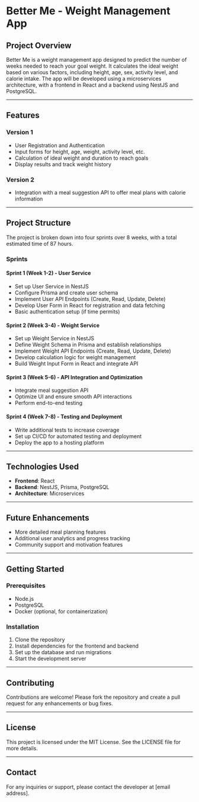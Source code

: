 
# Better Me - Weight Management App

## Project Overview
Better Me is a weight management app designed to predict the number of weeks needed to reach your goal weight. It calculates the ideal weight based on various factors, including height, age, sex, activity level, and calorie intake. The app will be developed using a microservices architecture, with a frontend in React and a backend using NestJS and PostgreSQL.

---

## Features
### Version 1
- User Registration and Authentication
- Input forms for height, age, weight, activity level, etc.
- Calculation of ideal weight and duration to reach goals
- Display results and track weight history

### Version 2
- Integration with a meal suggestion API to offer meal plans with calorie information

---

## Project Structure
The project is broken down into four sprints over 8 weeks, with a total estimated time of 87 hours.

### Sprints
#### Sprint 1 (Week 1-2) - User Service
- Set up User Service in NestJS
- Configure Prisma and create user schema
- Implement User API Endpoints (Create, Read, Update, Delete)
- Develop User Form in React for registration and data fetching
- Basic authentication setup (if time permits)

#### Sprint 2 (Week 3-4) - Weight Service
- Set up Weight Service in NestJS
- Define Weight Schema in Prisma and establish relationships
- Implement Weight API Endpoints (Create, Read, Update, Delete)
- Develop calculation logic for weight management
- Build Weight Input Form in React and integrate API

#### Sprint 3 (Week 5-6) - API Integration and Optimization
- Integrate meal suggestion API
- Optimize UI and ensure smooth API interactions
- Perform end-to-end testing

#### Sprint 4 (Week 7-8) - Testing and Deployment
- Write additional tests to increase coverage
- Set up CI/CD for automated testing and deployment
- Deploy the app to a hosting platform

---

## Technologies Used
- **Frontend**: React
- **Backend**: NestJS, Prisma, PostgreSQL
- **Architecture**: Microservices

---

## Future Enhancements
- More detailed meal planning features
- Additional user analytics and progress tracking
- Community support and motivation features

---

## Getting Started
### Prerequisites
- Node.js
- PostgreSQL
- Docker (optional, for containerization)

### Installation
1. Clone the repository
2. Install dependencies for the frontend and backend
3. Set up the database and run migrations
4. Start the development server

---

## Contributing
Contributions are welcome! Please fork the repository and create a pull request for any enhancements or bug fixes.

---

## License
This project is licensed under the MIT License. See the LICENSE file for more details.

---

## Contact
For any inquiries or support, please contact the developer at [email address].

